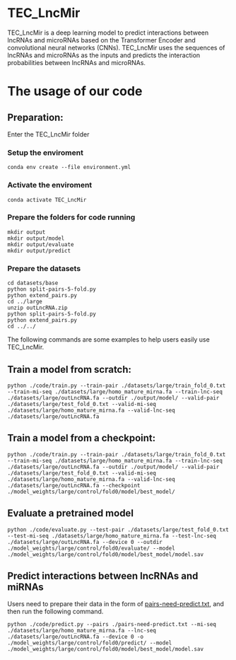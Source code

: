 # TEC_LncMir
TEC_LncMir is a deep learning model to predict interactions between lncRNAs and microRNAs based on the Transformer Encoder and convolutional neural networks (CNNs). TEC_LncMir uses the sequences of lncRNAs and microRNAs as the inputs and predicts the interaction probabilities between lncRNAs and microRNAs.
# The usage of our code
## Preparation: 
Enter the TEC_LncMir folder
### Setup the enviroment

```
conda env create --file environment.yml
```

### Activate the enviroment

```
conda activate TEC_LncMir
```

### Prepare the folders for code running

```
mkdir output
mkdir output/model
mkdir output/evaluate
mkdir output/predict
```

### Prepare the datasets

```
cd datasets/base
python split-pairs-5-fold.py
python extend_pairs.py
cd ../large
unzip outLncRNA.zip
python split-pairs-5-fold.py
python extend_pairs.py
cd ../../
```

The following commands are some examples to help users easily use TEC_LncMir.

## Train a model from scratch:

```
python ./code/train.py --train-pair ./datasets/large/train_fold_0.txt --train-mi-seq ./datasets/large/homo_mature_mirna.fa --train-lnc-seq ./datasets/large/outLncRNA.fa --outdir ./output/model/ --valid-pair ./datasets/large/test_fold_0.txt --valid-mi-seq ./datasets/large/homo_mature_mirna.fa --valid-lnc-seq ./datasets/large/outLncRNA.fa
```

## Train a model from a checkpoint:

```
python ./code/train.py --train-pair ./datasets/large/train_fold_0.txt --train-mi-seq ./datasets/large/homo_mature_mirna.fa --train-lnc-seq ./datasets/large/outLncRNA.fa --outdir ./output/model/ --valid-pair ./datasets/large/test_fold_0.txt --valid-mi-seq ./datasets/large/homo_mature_mirna.fa --valid-lnc-seq ./datasets/large/outLncRNA.fa --checkpoint ./model_weights/large/control/fold0/model/best_model/
```

## Evaluate a pretrained model

```
python ./code/evaluate.py --test-pair ./datasets/large/test_fold_0.txt --test-mi-seq ./datasets/large/homo_mature_mirna.fa --test-lnc-seq ./datasets/large/outLncRNA.fa --device 0 --outdir ./model_weights/large/control/fold0/evaluate/ --model ./model_weights/large/control/fold0/model/best_model/model.sav
```

## Predict interactions between lncRNAs and miRNAs

Users need to prepare their data in the form of [pairs-need-predict.txt](pairs-need-predict.txt), and then run the following command.

```
python ./code/predict.py --pairs ./pairs-need-predict.txt --mi-seq ./datasets/large/homo_mature_mirna.fa --lnc-seq ./datasets/large/outLncRNA.fa --device 0 -o ./model_weights/large/control/fold0/predict/ --model ./model_weights/large/control/fold0/model/best_model/model.sav
```